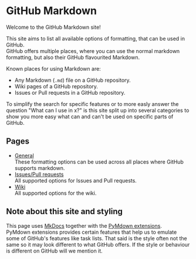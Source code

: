 [MkDocs]: https://www.mkdocs.org
[PyMdown extensions]: https://facelessuser.github.io/pymdown-extensions/

# GitHub Markdown
Welcome to the GitHub Markdown site!

This site aims to list all available options of formatting, that can be used in GitHub.  
GitHub offers multiple places, where you can use the normal markdown formatting, but also their GitHub flavourited Markdown.

Known places for using Markdown are:

- Any Markdown (`.md`) file on a GitHub repository.
- Wiki pages of a GitHub repository.
- Issues or Pull requests in a GitHub repository.

To simplify the search for specific features or to more easly answer the question "What can I use in x?" is this site split up into several categories to show you more easy what can and can't be used on specific parts of GitHub.

## Pages

- [General](github/general)  
These formatting options can be used across all places where GitHub supports markdown.
- [Issues/Pull requests](github/issues-pull-requests)  
All supported options for Issues and Pull requests.
- [Wiki](github/wiki)  
All supported options for the wiki.

## Note about this site and styling
This page uses [MkDocs] together with the [PyMdown extensions].  
PyMdown extensions provides certain features that help us to emulate some of GitHub's features like task lists. That said is the style often not the same so it may look different to what GitHub offers. If the style or behaviour is different on GitHub will we mention it.
